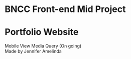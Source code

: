# BNCC Front-end Mid Project

# Portfolio Website

Mobile View Media Query (On going)\
Made by Jennifer Amelinda
